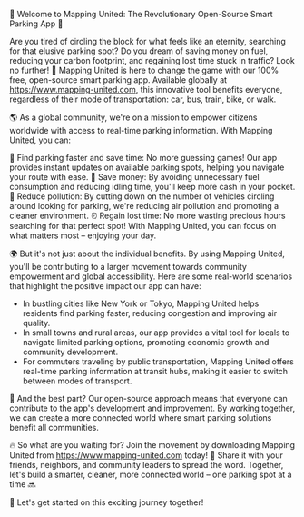 🎉 Welcome to Mapping United: The Revolutionary Open-Source Smart Parking App 🚀

Are you tired of circling the block for what feels like an eternity, searching for that elusive parking spot? Do you dream of saving money on fuel, reducing your carbon footprint, and regaining lost time stuck in traffic? Look no further! 📍 Mapping United is here to change the game with our 100% free, open-source smart parking app. Available globally at https://www.mapping-united.com, this innovative tool benefits everyone, regardless of their mode of transportation: car, bus, train, bike, or walk.

🌎 As a global community, we're on a mission to empower citizens worldwide with access to real-time parking information. With Mapping United, you can:

💪 Find parking faster and save time: No more guessing games! Our app provides instant updates on available parking spots, helping you navigate your route with ease.
💸 Save money: By avoiding unnecessary fuel consumption and reducing idling time, you'll keep more cash in your pocket.
🌿 Reduce pollution: By cutting down on the number of vehicles circling around looking for parking, we're reducing air pollution and promoting a cleaner environment.
⏰ Regain lost time: No more wasting precious hours searching for that perfect spot! With Mapping United, you can focus on what matters most – enjoying your day.

🌍 But it's not just about the individual benefits. By using Mapping United, you'll be contributing to a larger movement towards community empowerment and global accessibility. Here are some real-world scenarios that highlight the positive impact our app can have:

* In bustling cities like New York or Tokyo, Mapping United helps residents find parking faster, reducing congestion and improving air quality.
* In small towns and rural areas, our app provides a vital tool for locals to navigate limited parking options, promoting economic growth and community development.
* For commuters traveling by public transportation, Mapping United offers real-time parking information at transit hubs, making it easier to switch between modes of transport.

🌟 And the best part? Our open-source approach means that everyone can contribute to the app's development and improvement. By working together, we can create a more connected world where smart parking solutions benefit all communities.

🔥 So what are you waiting for? Join the movement by downloading Mapping United from https://www.mapping-united.com today! 📲 Share it with your friends, neighbors, and community leaders to spread the word. Together, let's build a smarter, cleaner, more connected world – one parking spot at a time 🔜

🌟 Let's get started on this exciting journey together!